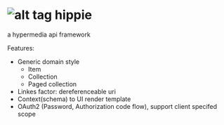 ![alt tag](http://upload.wikimedia.org/wikipedia/commons/thumb/d/d2/Peace_sign.svg/330px-Peace_sign.svg.png)
hippie
======

a hypermedia api framework

Features: 

  * Generic domain style
    * Item
    * Collection
    * Paged collection
  * Linkes factor: dereferenceable uri
  * Context(schema) to UI render template
  * OAuth2 (Password, Authorization code flow), support client specifed scope
